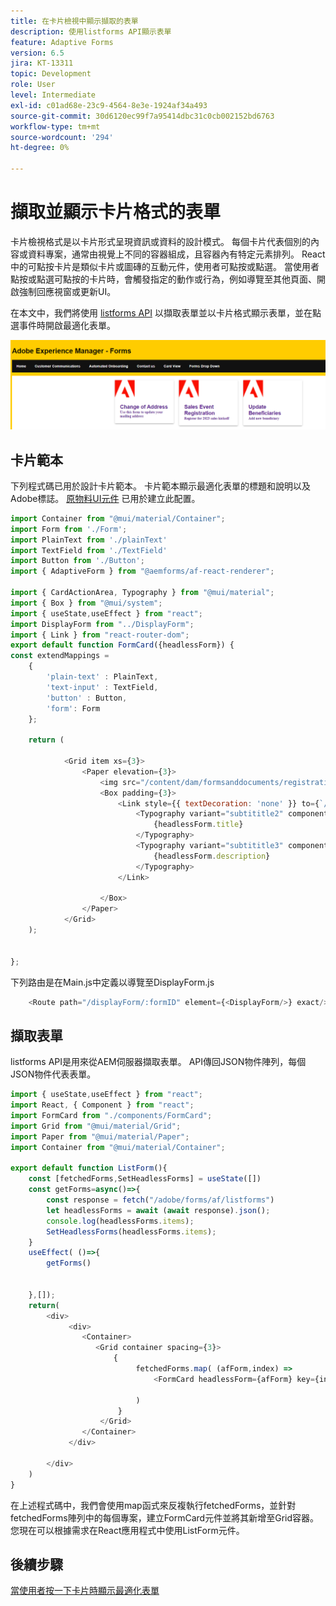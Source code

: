```yaml
---
title: 在卡片檢視中顯示擷取的表單
description: 使用listforms API顯示表單
feature: Adaptive Forms
version: 6.5
jira: KT-13311
topic: Development
role: User
level: Intermediate
exl-id: c01ad68e-23c9-4564-8e3e-1924af34a493
source-git-commit: 30d6120ec99f7a95414dbc31c0cb002152bd6763
workflow-type: tm+mt
source-wordcount: '294'
ht-degree: 0%

---
```


# 擷取並顯示卡片格式的表單

卡片檢視格式是以卡片形式呈現資訊或資料的設計模式。 每個卡片代表個別的內容或資料專案，通常由視覺上不同的容器組成，且容器內有特定元素排列。
React中的可點按卡片是類似卡片或圖磚的互動元件，使用者可點按或點選。 當使用者點按或點選可點按的卡片時，會觸發指定的動作或行為，例如導覽至其他頁面、開啟強制回應視窗或更新UI。

在本文中，我們將使用 [listforms API](https://opensource.adobe.com/aem-forms-af-runtime/api/#tag/List-Forms/operation/listForms) 以擷取表單並以卡片格式顯示表單，並在點選事件時開啟最適化表單。

![卡片檢視](./assets/card-view-forms.png)

## 卡片範本

下列程式碼已用於設計卡片範本。 卡片範本顯示最適化表單的標題和說明以及Adobe標誌。 [原物料UI元件](https://mui.com/) 已用於建立此配置。



```javascript
import Container from "@mui/material/Container";
import Form from './Form';
import PlainText from './plainText'
import TextField from './TextField'
import Button from './Button';
import { AdaptiveForm } from "@aemforms/af-react-renderer";

import { CardActionArea, Typography } from "@mui/material";
import { Box } from "@mui/system";
import { useState,useEffect } from "react";
import DisplayForm from "../DisplayForm";
import { Link } from "react-router-dom";
export default function FormCard({headlessForm}) {
const extendMappings =
    {
        'plain-text' : PlainText,
        'text-input' : TextField,
        'button' : Button,
        'form': Form
    };
   
    return (
        
            <Grid item xs={3}>
                <Paper elevation={3}>
                    <img src="/content/dam/formsanddocuments/registrationform/jcr:content/renditions/cq5dam.thumbnail.48.48.png" className="img"/>
                    <Box padding={3}>
                        <Link style={{ textDecoration: 'none' }} to={`/displayForm${headlessForm.id}`}>
                            <Typography variant="subtititle2" component="h2">
                                {headlessForm.title}
                            </Typography>
                            <Typography variant="subtititle3" component="h4">
                                {headlessForm.description}
                            </Typography>
                        </Link>
                
                    </Box>
                </Paper>
            </Grid>
    );
    

};
```

下列路由是在Main.js中定義以導覽至DisplayForm.js

```javascript
    <Route path="/displayForm/:formID" element={<DisplayForm/>} exact/>
```

## 擷取表單

listforms API是用來從AEM伺服器擷取表單。 API傳回JSON物件陣列，每個JSON物件代表表單。

```javascript
import { useState,useEffect } from "react";
import React, { Component } from "react";
import FormCard from "./components/FormCard";
import Grid from "@mui/material/Grid";
import Paper from "@mui/material/Paper";
import Container from "@mui/material/Container";
 
export default function ListForm(){
    const [fetchedForms,SetHeadlessForms] = useState([])
    const getForms=async()=>{
        const response = fetch("/adobe/forms/af/listforms")
        let headlessForms = await (await response).json();
        console.log(headlessForms.items);
        SetHeadlessForms(headlessForms.items);
    }
    useEffect( ()=>{
        getForms()
        

    },[]);
    return(
        <div>
             <div>
                <Container>
                   <Grid container spacing={3}>
                       {
                            fetchedForms.map( (afForm,index) =>
                                <FormCard headlessForm={afForm} key={index}/>
                         
                            )
                        }
                    </Grid>
                </Container>
             </div>

        </div>
    )
}
```

在上述程式碼中，我們會使用map函式來反複執行fetchedForms，並針對fetchedForms陣列中的每個專案，建立FormCard元件並將其新增至Grid容器。 您現在可以根據需求在React應用程式中使用ListForm元件。

## 後續步驟

[當使用者按一下卡片時顯示最適化表單](./open-form-card-view.md)
